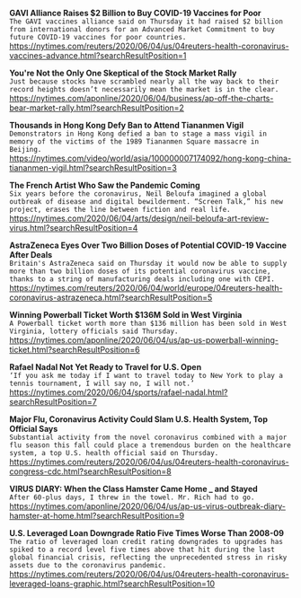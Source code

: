**GAVI Alliance Raises $2 Billion to Buy COVID-19 Vaccines for Poor**\
`The GAVI vaccines alliance said on Thursday it had raised $2 billion from international donors for an Advanced Market Commitment to buy future COVID-19 vaccines for poor countries.`\
https://nytimes.com/reuters/2020/06/04/us/04reuters-health-coronavirus-vaccines-advance.html?searchResultPosition=1

**You're Not the Only One Skeptical of the Stock Market Rally**\
`Just because stocks have scrambled nearly all the way back to their record heights doesn’t necessarily mean the market is in the clear. `\
https://nytimes.com/aponline/2020/06/04/business/ap-off-the-charts-bear-market-rally.html?searchResultPosition=2

**Thousands in Hong Kong Defy Ban to Attend Tiananmen Vigil**\
`Demonstrators in Hong Kong defied a ban to stage a mass vigil in memory of the victims of the 1989 Tiananmen Square massacre in Beijing.`\
https://nytimes.com/video/world/asia/100000007174092/hong-kong-china-tiananmen-vigil.html?searchResultPosition=3

**The French Artist Who Saw the Pandemic Coming**\
`Six years before the coronavirus, Neïl Beloufa imagined a global outbreak of disease and digital bewilderment. “Screen Talk,” his new project, erases the line between fiction and real life.`\
https://nytimes.com/2020/06/04/arts/design/neil-beloufa-art-review-virus.html?searchResultPosition=4

**AstraZeneca Eyes Over Two Billion Doses of Potential COVID-19 Vaccine After Deals**\
`Britain's AstraZeneca said on Thursday it would now be able to supply more than two billion doses of its potential coronavirus vaccine, thanks to a string of manufacturing deals including one with CEPI.`\
https://nytimes.com/reuters/2020/06/04/world/europe/04reuters-health-coronavirus-astrazeneca.html?searchResultPosition=5

**Winning Powerball Ticket Worth $136M Sold in West Virginia**\
`A Powerball ticket worth more than $136 million has been sold in West Virginia, lottery officials said Thursday.`\
https://nytimes.com/aponline/2020/06/04/us/ap-us-powerball-winning-ticket.html?searchResultPosition=6

**Rafael Nadal Not Yet Ready to Travel for U.S. Open**\
`‘If you ask me today if I want to travel today to New York to play a tennis tournament, I will say no, I will not.’`\
https://nytimes.com/2020/06/04/sports/rafael-nadal.html?searchResultPosition=7

**Major Flu, Coronavirus Activity Could Slam U.S. Health System, Top Official Says**\
`Substantial activity from the novel coronavirus combined with a major flu season this fall could place a tremendous burden on the healthcare system, a top U.S. health official said on Thursday.`\
https://nytimes.com/reuters/2020/06/04/us/04reuters-health-coronavirus-congress-cdc.html?searchResultPosition=8

**VIRUS DIARY: When the Class Hamster Came Home _ and Stayed**\
`After 60-plus days, I threw in the towel. Mr. Rich had to go.`\
https://nytimes.com/aponline/2020/06/04/us/ap-us-virus-outbreak-diary-hamster-at-home.html?searchResultPosition=9

**U.S. Leveraged Loan Downgrade Ratio Five Times Worse Than 2008-09**\
`The ratio of leveraged loan credit rating downgrades to upgrades has spiked to a record level five times above that hit during the last global financial crisis, reflecting the unprecedented stress in risky assets due to the coronavirus pandemic.`\
https://nytimes.com/reuters/2020/06/04/us/04reuters-health-coronavirus-leveraged-loans-graphic.html?searchResultPosition=10

